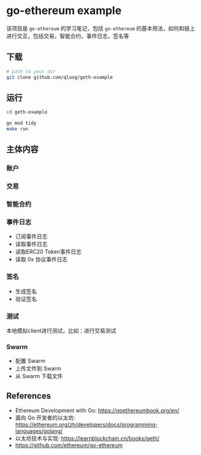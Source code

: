 # go-ethereum example

该项目是 `go-ethereum` 的学习笔记，包括 `go-ethereum` 的基本用法，如何和链上进行交互，包括交易，智能合约，事件日志，签名等

## 下载

```bash
# path to your dir
git clone github.com/qloog/geth-example
```

## 运行
```bash
cd geth-example

go mod tidy
make run
```

## 主体内容

### 账户

### 交易

### 智能合约

### 事件日志

- 订阅事件日志
- 读取事件日志
- 读取ERC20 Token事件日志
- 读取 0x 协议事件日志

### 签名

- 生成签名
- 验证签名

### 测试

本地模拟client进行测试，比如：进行交易测试

### Swarm

- 配置 Swarm
- 上传文件到 Swarm
- 从 Swarm 下载文件

## References

- Ethereum Development with Go: https://goethereumbook.org/en/
- 面向 Go 开发者的以太坊: https://ethereum.org/zh/developers/docs/programming-languages/golang/
- 以太坊技术与实现: https://learnblockchain.cn/books/geth/
- https://github.com/ethereum/go-ethereum